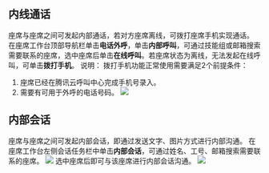 ## 内线通话
座席与座席之间可发起内部通话，若对方座席离线，可拨打座席手机实现通话。
在座席工作台顶部导航栏单击**电话外呼**，单击**内部呼叫**，可通过技能组或邮箱搜索需要联系的座席，选中座席后单击**在线呼叫**。若座席状态为离线，无法发起在线呼叫，可单击**拨打手机**。
说明：
拨打手机功能正常使用需要满足2个前提条件：
1. 座席已经在腾讯云呼叫中心完成手机号录入。
2. 需要有可用于外呼的电话号码。
![](https://qcloudimg.tencent-cloud.cn/raw/245fec1f0c5cdef0e4b067e4f7c175d5.png)
## 内部会话
座席与座席之间可发起内部会话，即通过发送文字、图片方式进行内部沟通。
在座席工作台左侧会话任务栏中单击**内部会话**，可通过姓名、工号、邮箱搜索需要联系的座席。
![](https://qcloudimg.tencent-cloud.cn/raw/6259bbe982d82cc42f0d9949e5f3fe7f.png)
选中座席后即可与该座席进行内部会话沟通。
![](https://qcloudimg.tencent-cloud.cn/raw/b521c33548697ec890c45e92d4856036.png)